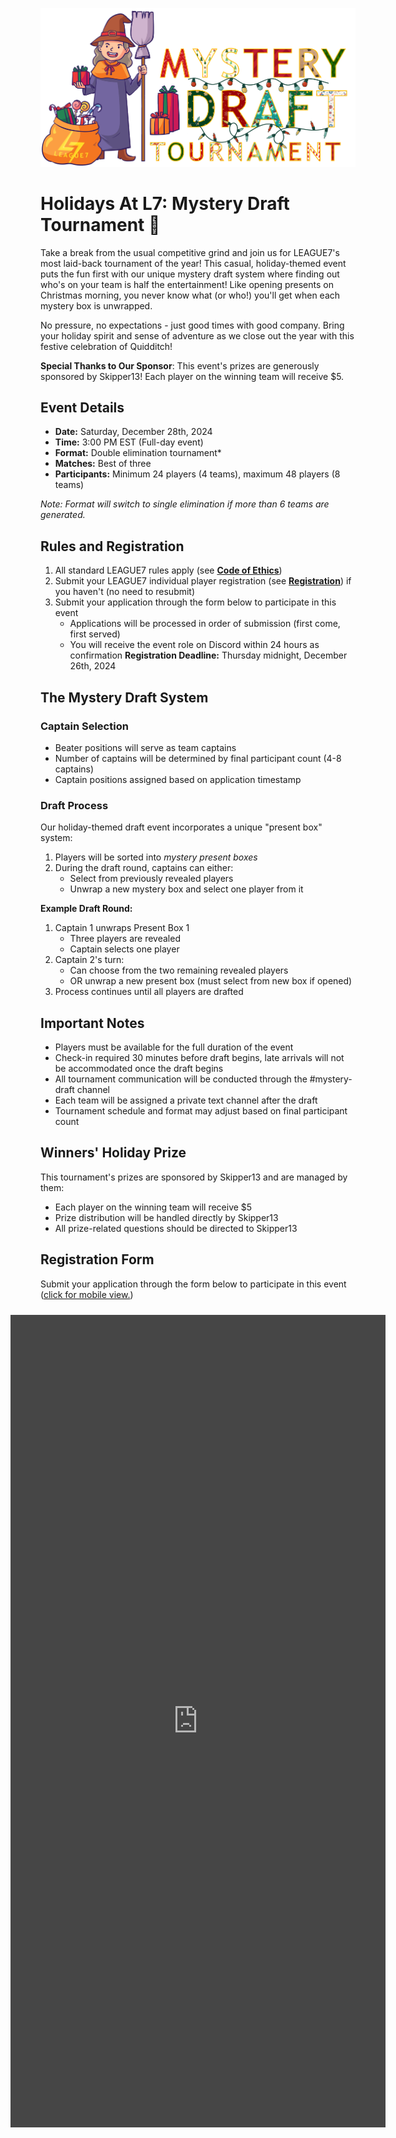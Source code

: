 
![Mystery Draft](../images/events/Mystery_Draft.png)
# Holidays At L7: Mystery Draft Tournament 🎁
Take a break from the usual competitive grind and join us for LEAGUE7's most laid-back tournament of the year! This casual, holiday-themed event puts the fun first with our unique mystery draft system where finding out who's on your team is half the entertainment! Like opening presents on Christmas morning, you never know what (or who!) you'll get when each mystery box is unwrapped.

No pressure, no expectations - just good times with good company. Bring your holiday spirit and sense of adventure as we close out the year with this festive celebration of Quidditch!

**Special Thanks to Our Sponsor**: This event's prizes are generously sponsored by Skipper13! Each player on the winning team will receive $5.

## Event Details 

- **Date:** Saturday, December 28th, 2024  
- **Time:** 3:00 PM EST (Full-day event)  
- **Format:** Double elimination tournament*  
- **Matches:** Best of three
- **Participants:** Minimum 24 players (4 teams), maximum 48 players (8 teams)

*Note: Format will switch to single elimination if more than 6 teams are generated.*

## Rules and Registration 

1. All standard LEAGUE7 rules apply (see [**Code of Ethics**](/codeofethics))
2. Submit your LEAGUE7 individual player registration (see [**Registration**](/registration)) if you haven't (no need to resubmit)
3. Submit your application through the form below to participate in this event
   - Applications will be processed in order of submission (first come, first served)
   - You will receive the event role on Discord within 24 hours as confirmation
**Registration Deadline:** Thursday midnight, December 26th, 2024

## The Mystery Draft System 

### Captain Selection
- Beater positions will serve as team captains
- Number of captains will be determined by final participant count (4-8 captains)
- Captain positions assigned based on application timestamp

### Draft Process
Our holiday-themed draft event incorporates a unique "present box" system:

1. Players will be sorted into *mystery present boxes*
2. During the draft round, captains can either:
   - Select from previously revealed players
   - Unwrap a new mystery box and select one player from it

**Example Draft Round:**
1. Captain 1 unwraps Present Box 1
   - Three players are revealed
   - Captain selects one player
2. Captain 2's turn:
   - Can choose from the two remaining revealed players
   - OR unwrap a new present box (must select from new box if opened)
3. Process continues until all players are drafted

## Important Notes
- Players must be available for the full duration of the event
- Check-in required 30 minutes before draft begins, late arrivals will not be accommodated once the draft begins
- All tournament communication will be conducted through the #mystery-draft channel
- Each team will be assigned a private text channel after the draft
- Tournament schedule and format may adjust based on final participant count

## Winners' Holiday Prize
This tournament's prizes are sponsored by Skipper13 and are managed by them:
- Each player on the winning team will receive $5
- Prize distribution will be handled directly by Skipper13
- All prize-related questions should be directed to Skipper13
 
## Registration Form
Submit your application through the form below to participate in this event ([click for mobile view.](https://docs.google.com/forms/d/e/1FAIpQLSeTftATxOcFs01fcc5qSqcDJ90u9oiU7tN5zeB5aozBLHqGYw/viewform))
<div style="padding: 10px; border-radius: 0px; display: flex; justify-content: center; align-items: center;">
    <div style="filter: invert(1);">
    <div style="filter: saturate(100%) brightness(85%) contrast(0.95)">
        <iframe src="https://docs.google.com/forms/d/e/1FAIpQLSeTftATxOcFs01fcc5qSqcDJ90u9oiU7tN5zeB5aozBLHqGYw/viewform?embedded=true" width="600" height="1300" frameborder="0" marginheight="0" marginwidth="0">Loading…</iframe>
    </div>
    </div>
</div>